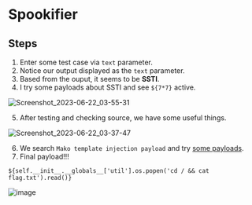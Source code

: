 # Spookifier

## Steps

1. Enter some test case via `text` parameter.
2. Notice our output displayed as the `text` parameter.
3.  Based from the ouput, it seems to be **SSTI**.
4.  I try some payloads about SSTI and see `${7*7}` active.

![Screenshot_2023-06-22_03-55-31](https://github.com/0jamaKig86/Hack-The-Box.ojmk/assets/95555712/21c7d12b-9401-4f7c-8bd9-f10c38859a99)


5. After testing and checking source, we have some useful things.
  
![Screenshot_2023-06-22_03-37-47](https://github.com/0jamaKig86/Hack-The-Box.ojmk/assets/95555712/46bf37b6-8a67-4345-b0c2-85ee90e78218)


6. We search `Mako template injection payload` and try [some payloads](https://github.com/swisskyrepo/PayloadsAllTheThings/blob/master/Server%20Side%20Template%20Injection/README.md#mako).
7. Final payload!!!

` ${self.__init__.__globals__['util'].os.popen('cd / && cat flag.txt').read()} `

![image](https://github.com/0jamaKig86/Hack-The-Box.ojmk/assets/95555712/12674493-dfc5-4173-886c-e9fa40b920d4)


